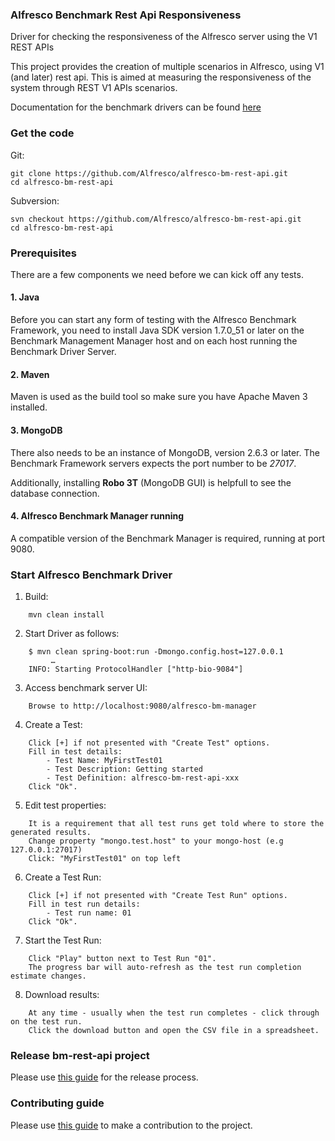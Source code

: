 ### Alfresco Benchmark Rest Api Responsiveness
Driver for checking the responsiveness of the Alfresco server using the V1 REST APIs

This project provides the creation of multiple scenarios in Alfresco, using V1 (and later) rest api. 
This is aimed at measuring the responsiveness of the system through REST V1 APIs scenarios.

Documentation for the benchmark drivers can be found [here](https://github.com/Alfresco/alfresco-bm-manager/tree/master/docs/bm-driver)

### Get the code

Git:

    git clone https://github.com/Alfresco/alfresco-bm-rest-api.git
    cd alfresco-bm-rest-api

Subversion:

    svn checkout https://github.com/Alfresco/alfresco-bm-rest-api.git
    cd alfresco-bm-rest-api
### Prerequisites
There are a few components we need before we can kick off any tests.

#### 1. Java
Before you can start any form of testing with the Alfresco Benchmark Framework, you need to install Java SDK version 1.7.0_51 or later on the Benchmark Management Manager host and on each host running the Benchmark Driver Server.

#### 2. Maven
Maven is used as the build tool so make sure you have Apache Maven 3 installed. 

#### 3. MongoDB
There also needs to be an instance of MongoDB, version 2.6.3 or later. The Benchmark Framework servers expects the port number to be *27017*.

Additionally, installing **Robo 3T** (MongoDB GUI) is helpfull to see the database connection.

#### 4. Alfresco Benchmark Manager running
A compatible version of the Benchmark Manager is required, running at port 9080.

### Start Alfresco Benchmark Driver

1. Build:
```
    mvn clean install
```
2. Start Driver as follows:

```
    $ mvn clean spring-boot:run -Dmongo.config.host=127.0.0.1
         …
    INFO: Starting ProtocolHandler ["http-bio-9084"]
```

3. Access benchmark server UI:
```
    Browse to http://localhost:9080/alfresco-bm-manager
```
4. Create a Test:
```
    Click [+] if not presented with "Create Test" options.  
    Fill in test details:   
        - Test Name: MyFirstTest01  
        - Test Description: Getting started 
        - Test Definition: alfresco-bm-rest-api-xxx
    Click "Ok".
```
5. Edit test properties:
```
    It is a requirement that all test runs get told where to store the generated results.   
    Change property "mongo.test.host" to your mongo-host (e.g 127.0.0.1:27017)
    Click: "MyFirstTest01" on top left
```
6. Create a Test Run:
```
    Click [+] if not presented with "Create Test Run" options.  
    Fill in test run details:   
        - Test run name: 01     
    Click "Ok".
```
7. Start the Test Run:
```
    Click "Play" button next to Test Run "01".  
    The progress bar will auto-refresh as the test run completion estimate changes.
```
8. Download results:
```
    At any time - usually when the test run completes - click through on the test run.  
    Click the download button and open the CSV file in a spreadsheet.
```

### Release bm-rest-api project
Please use [this guide](https://github.com/Alfresco/alfresco-bm-manager/tree/master/docs/ReleaseProcess.md) for the release process.

### Contributing guide
Please use [this guide](CONTRIBUTING.md) to make a contribution to the project.
